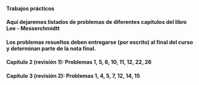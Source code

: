 #### Trabajos prácticos
#### Aquí dejaremos listados de problemas de diferentes capítulos del libro Lee - Messerchmidtt
#### Los problemas resueltos deben entregarse (por escrito) al final del curso y determinan parte de la nota final.
####
#### Capítulo 2 (revisión 1):  Problemas 1, 5, 6, 10, 11, 12, 22, 26
#### Capítulo 3 (revisión 2):  Problemas 1, 4, 5, 7, 12, 14, 15
####
